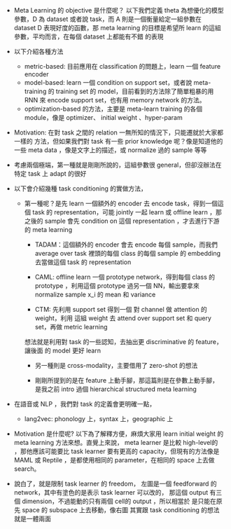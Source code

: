 * Meta Learning 的 objective 是什麼呢？ 以下我們定義 theta 為想優化的模型參數，D
為 dataset 或者說 task，而 A 則是一個衡量給定一組參數在 dataset D 表現好度的函數，那 meta
learning 的目標是希望所 learn 的這組參數，平均而言，在每個 dataset 上都能有不錯
的表現

* 以下介紹各種方法
  * metric-based: 目前應用在 classification 的問題上，learn 一個 feature encoder
  * model-based: learn 一個 condition on support set，或者說  meta-training 的
    training set 的 model，目前看到的方法除了簡單粗暴的用 RNN 來 encode support
    set，也有用 memory network 的方法。
  * optimization-based 的方法，主要是 meta-learn training 的各個 module，像是
    optimizer、 initial weight 、hyper-param

* Motivation: 在對 task 之間的 relation 一無所知的情況下，只能遷就於大家都一樣的
  方法，但如果我們對 task 有一些 prior knowledge 呢？像是知道他的一些 meta data
  ，像是文字上的描述，或 normalize 過的 sample 等等

* 考慮兩個極端，第一種就是剛剛所說的，這組參數很 general，但卻沒辦法在特定 task
  上 adapt 的很好

* 以下會介紹幾種 task conditioning 的實做方法，
  * 第一種呢？是先 learn 一個額外的 encoder 去 encode task，得到一個這個 task 的
    representation，可能 jointly 一起 learn 或 offline learn ，那之後的 sample
    會先 condition on 這個 representation ，才去進行下游的 meta learning

      * TADAM：這個額外的 encoder 會去 encode 每個 sample，而我們average over task
      裡頭的每個 class 的每個 sample 的 embedding 去當做這個 task 的
      representation

      * CAML: offline learn 一個 prototype network，得到每個 class 的 prototype
        ，利用這個 prototype 過另一個 NN，輸出要拿來 normalize sample x_i 的
        mean 和 variance

      * CTM: 先利用 support set 得到一個 對 channel 做 attention 的 weight，利用
      這組 weight 去 attend over support set 和 query set，再做 metric learning

      想法就是利用對 task 的一些認知，去抽出更 discriminative 的 feature，讓後面
      的 model 更好 learn

    * 另一種則是 cross-modality，主要借用了 zero-shot 的想法

    * 剛剛所提到的是在 feature 上動手腳，那這篇則是在參數上動手腳，是我之前
      intro 過個 hierarchical structured meta learning

* 在語音或 NLP ，我們對 task 的定義會更明確一點，
  * lang2vec: phonology 上，syntax 上，geographic 上






* Motivation 是什麼呢? 以下為了解釋方便，麻煩大家用 learn initial weight 的 meta
  learning 方法來想。直覺上來說， meta learner 是比較 high-level的
  ，那他應該可能要比 task learner 要有更高的 capacity，但現有的方法像是 MAML 或
  Reptile ，是都使用相同的 parameter，在相同的 space 上去做 search。

* 說白了，就是限制 task learner 的 freedom，
  左圖是一個 feedforward 的 network，其中有塗色的是表示 task learner 可以改的，
  那這個 output 有三個 dimension，不過能動的只有兩個 cell的 output ，所以相當於
  是只能在原先 space 的 subspace 上去移動，像右圖
  其實跟 task conditioning 的想法就是一體兩面


